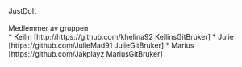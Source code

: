 <div class="center" style="width: auto; margin-left: auto; margin-right: auto;">JustDoIt</div>
<br>
Medlemmer av gruppen
<br>
* Keilin 
[http://https://github.com/khelina92 KeilinsGitBruker]
* Julie
[https://github.com/JulieMad91 JulieGitBruker]
* Marius 
[https://github.com/Jakplayz MariusGitBruker]
